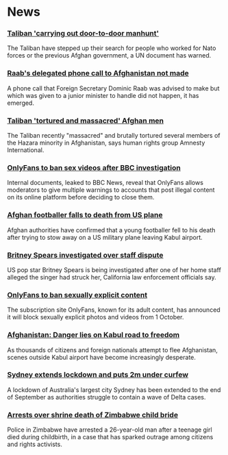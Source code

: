 # News
### [Taliban 'carrying out door-to-door manhunt'](https://www.bbc.com/news/world-asia-58271797)
The Taliban have stepped up their search for people who worked for Nato forces or the previous Afghan government, a UN document has warned.
### [Raab's delegated phone call to Afghanistan not made](https://www.bbc.com/news/uk-politics-58277008)
A phone call that Foreign Secretary Dominic Raab was advised to make but which was given to a junior minister to handle did not happen, it has emerged.
### [Taliban 'tortured and massacred' Afghan men](https://www.bbc.com/news/world-asia-58277463)
The Taliban recently "massacred" and brutally tortured several members of the Hazara minority in Afghanistan, says human rights group Amnesty International.
### [OnlyFans to ban sex videos after BBC investigation](https://www.bbc.com/news/uk-58255865)
Internal documents, leaked to BBC News, reveal that OnlyFans allows moderators to give multiple warnings to accounts that post illegal content on its online platform before deciding to close them. 
### [Afghan footballer falls to death from US plane](https://www.bbc.com/news/world-asia-58272740)
Afghan authorities have confirmed that a young footballer fell to his death after trying to stow away on a US military plane leaving Kabul airport.
### [Britney Spears investigated over staff dispute](https://www.bbc.com/news/entertainment-arts-58276564)
US pop star Britney Spears is being investigated after one of her home staff alleged the singer had struck her, California law enforcement officials say.
### [OnlyFans to ban sexually explicit content](https://www.bbc.com/news/business-58273914)
The subscription site OnlyFans, known for its adult content, has announced it will block sexually explicit photos and videos from 1 October. 
### [Afghanistan: Danger lies on Kabul road to freedom](https://www.bbc.com/news/world-asia-58271517)
As thousands of citizens and foreign nationals attempt to flee Afghanistan, scenes outside Kabul airport have become increasingly desperate.
### [Sydney extends lockdown and puts 2m under curfew](https://www.bbc.com/news/world-australia-58277503)
A lockdown of Australia's largest city Sydney has been extended to the end of September as authorities struggle to contain a wave of Delta cases.
### [Arrests over shrine death of Zimbabwe child bride](https://www.bbc.com/news/world-africa-58270976)
Police in Zimbabwe have arrested a 26-year-old man after a teenage girl died during childbirth, in a case that has sparked outrage among citizens and rights activists.
